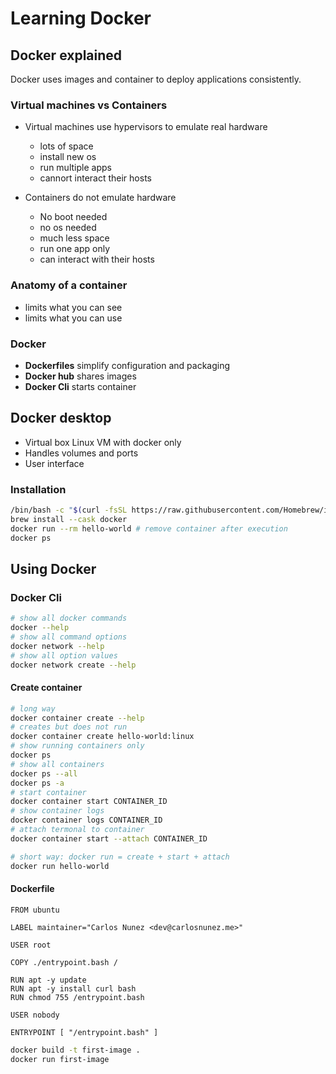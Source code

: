 # Learning Docker

## Docker explained

Docker uses images and container to deploy applications consistently.

### Virtual machines vs Containers

- Virtual machines use hypervisors to emulate real hardware
  - lots of space
  - install new os
  - run multiple apps
  - cannort interact their hosts
  
- Containers do not emulate hardware 
  - No boot needed
  - no os needed
  - much less space
  - run one app only
  - can interact with their hosts

### Anatomy of a container

- limits what you can see
- limits what you can use

### Docker

- **Dockerfiles** simplify configuration and packaging
- **Docker hub** shares images
- **Docker Cli** starts container

## Docker desktop

- Virtual box Linux VM with docker only
- Handles volumes and ports
- User interface

### Installation

```sh
/bin/bash -c "$(curl -fsSL https://raw.githubusercontent.com/Homebrew/install/HEAD/install.sh)"
brew install --cask docker
docker run --rm hello-world # remove container after execution 
docker ps
```

## Using Docker

### Docker Cli

```sh
# show all docker commands
docker --help 
# show all command options
docker network --help
# show all option values
docker network create --help
```

#### Create container

```sh
# long way
docker container create --help
# creates but does not run
docker container create hello-world:linux 
# show running containers only
docker ps
# show all containers
docker ps --all
docker ps -a
# start container
docker container start CONTAINER_ID
# show container logs
docker container logs CONTAINER_ID
# attach termonal to container
docker container start --attach CONTAINER_ID

# short way: docker run = create + start + attach
docker run hello-world
```

#### Dockerfile

```
FROM ubuntu

LABEL maintainer="Carlos Nunez <dev@carlosnunez.me>"

USER root

COPY ./entrypoint.bash /

RUN apt -y update
RUN apt -y install curl bash
RUN chmod 755 /entrypoint.bash

USER nobody

ENTRYPOINT [ "/entrypoint.bash" ]
```

```sh
docker build -t first-image .
docker run first-image
```